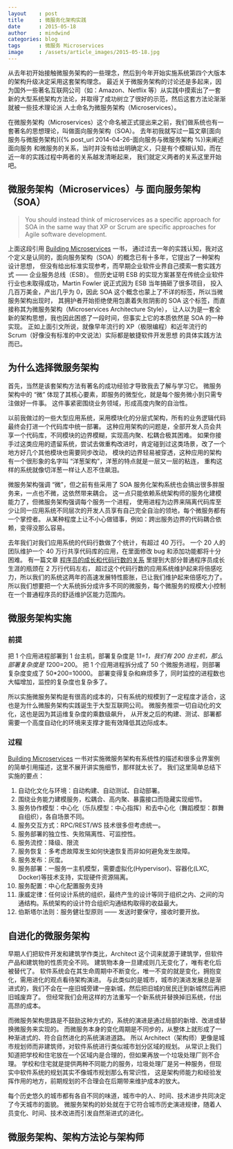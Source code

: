 ```yaml
---
layout    : post
title     : 微服务化架构实践
date      : 2015-05-18
author    : mindwind
categories: blog
tags      : 微服务 Microservices
image     : /assets/article_images/2015-05-18.jpg
---
```



从去年初开始接触微服务架构的一些理念，然后到今年开始实施系统第四个大版本的架构升级决定采用这套架构理念。
最近关于微服务架构的讨论还是多起来，因为国外一些著名互联网公司（如：Amazon、Netflix 等）从实践中摸索出了一套新的大型系统架构方法论，并取得了成功树立了很好的示范，然后这套方法论渐渐就被一些技术理论派
人士命名为微服务架构（Microservices）。

在微服务架构（Microservices）这个命名被正式提出来之前，我们做系统也有一套著名的思想理论，叫做面向服务架构（SOA）。
去年初我就写过一篇文章[面向服务与微服务架构]({% post_url 2014-04-26-面向服务与微服务架构 %})来阐述面向服务
和微服务的关系，当时并没有给出明确定义，只是有个模糊认知，而在近一年的实践过程中两者的关系越发清晰起来，
我们就定义两者的关系这里开始吧。


## 微服务架构（Microservices）与 面向服务架构（SOA）

  > You should instead think of microservices as a specific approach for SOA
  > in the same way that XP or Scrum are specific approaches for Agile software development.

上面这段引用 [Building Microservices](http://book.douban.com/subject/25881698/) 一书，
通过过去一年的实践认知，我对这个定义是认同的，面向服务架构（SOA）的概念已有十多年，它提出了一种架构设计思想，
但没有给出标准实现参考，而早期企业软件业界自己摸索一套实践方式 —— 企业服务总线（ESB）。
但历史证明 ESB 的实现方案甚至在传统企业软件行业也未取得成功，Martin Fowler 说正式因为 ESB 当年搞砸了很多项目，
投入几百万美金，产出几乎为 0，因此 SOA 这个概念也蒙上了不详的标签，所以当微服务架构出现时，
其拥护者开始拒绝使用包裹着失败阴影的 SOA 这个标签，而直接称其为微服务架构（Microservices Architecture Style），
让人以为是一套全新的架构思想，我也因此困惑了一段时间，但事实上它的本质依然是 SOA 的一种实现。
正如上面引文所说，就像早年流行的 XP（极限编程）和近年流行的 Scrum（好像没有标准的中文说法）实际都是敏捷软件开发思想
的具体实践方法而已。


## 为什么选择微服务架构
首先，当然是该套架构方法有著名的成功经验才导致我去了解与学习它。
微服务架构中的 “微” 体现了其核心要素，即服务的微型化，就是每个服务微小到只需专注做好一件事。
这件事紧密围绕业务领域，形成高度内聚的自治性。

以前我做过的一些大型应用系统，采用模块化的分层式架构，所有的业务逻辑代码最终会打进一个代码库中统一部署。
这种应用架构的问题是，全部开发人员会共享一个代码库，不同模块的边界模糊，实现高内聚、松耦合极其困难。
如果你接手过这类应用的遗留系统，尝试去做重构改进时，肯定碰到过这类场景，改了一个地方好几个其他模块也需要同步改动，
模块的边界轻易被穿透，这种应用的架构有一个很形象的名字叫 “洋葱架构”，洋葱的特点就是一层又一层的粘连，
重构这样的系统就像切洋葱一样让人忍不住飙泪。

微服务架构强调 “微”，但之前有些采用了 SOA 服务化架构系统也会搞出很多胖服务来，一点也不微，这依然带来耦合。
这一点只能依赖系统架构师的服务化建模能力了，但微服务架构强调每个服务一个进程，
使用进程为边界来隔离代码库至少让同一应用系统不同层次的开发人员享有自己完全自治的领地，每个微服务都有一个掌控者。
从某种程度上让不小心做错事，例如：跨出服务边界的代码耦合依赖，变得没那么容易。

去年我们对我们应用系统的代码行数做了个统计，有超过 40 万行。
一个 20 人的团队维护一个 40 万行共享代码库的应用，在里面修改 bug 和添加功能都将十分困难。
有一篇文章 [程序员的成长和代码行数的关系](http://mp.weixin.qq.com/s?__biz=MzAxMTEyOTQ5OQ==&mid=211244989&idx=1&sn=02d3612c3dd48d7080c08f9a1fdaa890#rd) 里提到大部分普通程序员成长生涯的瓶颈在 2 万行代码左右，
超过这个代码行数的应用系统维护起来将倍感吃力，所以我们的系统这两年的高速发展特性膨胀，已让我们维护起来倍感吃力了。
所以我们想要把一个大系统拆分成许多不同的微服务，每个微服务的规模大小控制在一个普通程序员的舒适维护区能力范围内。


## 微服务架构实施

### 前提
把 1 个应用进程部署到 1 台主机，部署复杂度是 1*1=1，我们有 200 台主机，那么部署复杂度是 1*200=200。
把 1 个应用进程拆分成了 50 个微服务进程，则部署复杂度变成了 50*200=10000。
部署变得复杂和麻烦多了，同时监控的进程数也大幅增加，监控的复杂度也复杂多了。

所以实施微服务架构是有很高的成本的，只有系统的规模到了一定程度才适合，这也是为什么微服务架构实践诞生于大型互联网公司。
微服务推崇一切自动化的文化，这也是因为其运维复杂度的乘数级飙升，
从开发之后的构建、测试、部署都需要一个高度自动化的环境来支撑才能有效降低其边际成本。


### 过程
[Building Microservices](http://book.douban.com/subject/25881698/)
一书对实施微服务架构有系统性的描述和很多业界案例的简单引用描述，这里不展开讲实施细节，那样就太长了。
我们这里简单总结下实施的要点：

  1.  自动化文化与环境：自动构建、自动测试、自动部署。
  2.  围绕业务能力建模服务，松耦合、高内聚、暴露接口而隐藏实现细节。
  3.  服务协作模型：中心化（乐队模型：中心指挥）和去中心化（舞蹈模型：群舞自组织），各自场景不同。
  4.  服务交互方式：RPC/REST/WS 技术很多但考虑统一。
  5.  服务部署的独立性、失败隔离性、可监控性。
  6.  服务流控：降级、限流
  7.  服务恢复：多考虑故障发生如何快速恢复而非如何避免发生故障。
  8.  服务发布：灰度。
  9.  服务部署：一服务一主机模型，需要虚拟化(Hypervisor)、容器化(LXC, Docker)等技术支持，实现硬件资源隔离。
  10. 服务配置：中心化配置服务支持
  11. 康威定律：任何设计系统的组织，最终产生的设计等同于组织之内、之间的沟通结构。系统架构的设计符合组织沟通结构取得的收益最大。
  12. 伯斯塔尔法则：服务健壮型原则 —— 发送时要保守，接收时要开放。


## 自进化的微服务架构
早期人们把软件开发和建筑学作类比，Architect 这个词来就源于建筑学，但软件产品和建筑物的性质完全不同。
建筑物本身一旦建成则几无变化了，唯有老化后被替代了。
软件系统会在其生命周期中不断变化，唯一不变的就是变化，拥抱变化，需用进化的观点看待架构演进。
与此类似的是城市，城市的演进发展总是渐进式的，我们不会在一座旧城旁建一座新城，然后把旧城的居民迁到新城然后再把旧城废弃了。
但经常我们会用这样的方法重写一个新系统并替换掉旧系统，付出高昂的成本。

而微服务架构思路是不鼓励这种方式的，系统的演进是通过局部的新增、改进或替换微服务来实现的。
而微服务本身的变化周期是不同步的，从整体上就形成了一种渐进式的、符合自然进化的系统演进道路。
所以 Architect（架构师）更像是城市规划师而非建筑师，对软件系统进行类似城市划分区域的规划。
从常识上我们知道把学校和住宅放在一个区域内是合理的，但如果再放一个垃圾处理厂则不合理。
学校和住宅就是提供两种不同能力的服务，垃圾处理厂是另一种服务，但现实中软件系统的规划其实不像城市规划那么有常识性，
这是架构师能力和经验发挥作用的地方，前期规划的不合理会在后期带来维护成本的放大。

每个历史悠久的城市都有各自不同的味道，城市中的人、时间、技术进步共同决定了今天城市的面貌。
微服务架构的妙处就在于它符合城市历史演进规律，随着人员变化、时间、技术改进而引发自然渐进式的进化。


## 微服务架构、架构方法论与架构师
